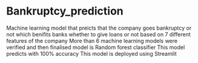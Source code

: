 # Bankruptcy_prediction
Machine learning model that preicts that the company goes bankruptcy or not which benifits banks whether to give loans or not based on 7 different features of the company 
More than 6 machine learning models were verified and then finalised model is Random forest classifier
This model predicts with 100% accuracy 
This model is deployed using Streamlit
